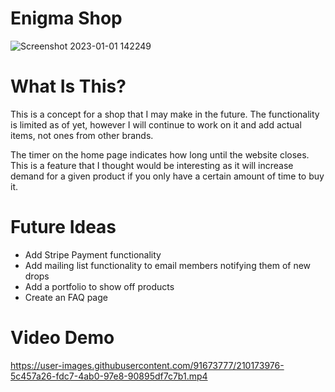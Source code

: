# Enigma Shop

![Screenshot 2023-01-01 142249](https://user-images.githubusercontent.com/91673777/210173959-eaae7ccf-7baa-421c-b966-2435847f010b.png)


<h1>What Is This?</h1>
<p>This is a concept for a shop that I may make in the future. The functionality is limited as of yet, however I will continue to work on it and add actual items, not ones from other brands.</p>
<p>The timer on the home page indicates how long until the website closes. This is a feature that I thought would be interesting as it will increase demand for a given product if you only have a certain amount of time to buy it.</p>

<h1>Future Ideas</h1>
<ul>

  <li>Add Stripe Payment functionality</li>
  <li>Add mailing list functionality to email members notifying them of new drops</li>
  <li>Add a portfolio to show off products</li>
  <li>Create an FAQ page</li>

</ul>

<h1>Video Demo</h1>



https://user-images.githubusercontent.com/91673777/210173976-5c457a26-fdc7-4ab0-97e8-90895df7c7b1.mp4


